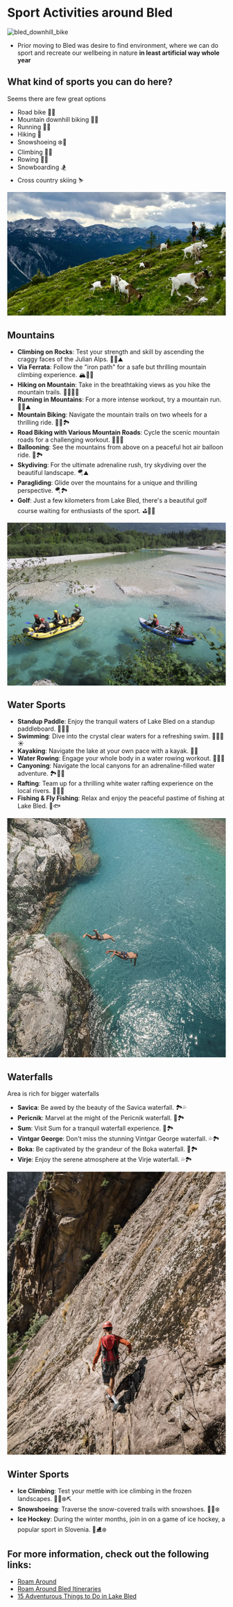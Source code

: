 # Sport Activities around Bled

![bled_downhill_bike](pics/sports_downhill.png)

*   Prior moving to Bled was desire to find environment, where we can do sport and recreate our wellbeing in nature **in least artificial way whole year**


What kind of sports you can do here? 
---

Seems there are few great options

*   Road bike 🚴‍♀️
*   Mountain downhill biking 🚵‍♂️
*   Running 🏃‍♀️
*   Hiking 🥾
*   Snowshoeing ❄️🥾
*   Climbing 🧗‍♂️
*   Rowing 🚣‍♂️
*   Snowboarding 🏂
*   Cross country skiing ⛷


![bled_sports_hike](pics/sports_hike.png)

Mountains
---
- **Climbing on Rocks**: Test your strength and skill by ascending the craggy faces of the Julian Alps. 🧗‍♀️⛰️
- **Via Ferrata**: Follow the "iron path" for a safe but thrilling mountain climbing experience. 🏔️🧗‍♂️
- **Hiking on Mountain**: Take in the breathtaking views as you hike the mountain trails. 🚶‍♀️🌳🥾
- **Running in Mountains**: For a more intense workout, try a mountain run. 🏃‍♂️⛰️
- **Mountain Biking**: Navigate the mountain trails on two wheels for a thrilling ride. 🚵‍♀️🏞️
- **Road Biking with Various Mountain Roads**: Cycle the scenic mountain roads for a challenging workout. 🚴‍♀️🌄
- **Ballooning**: See the mountains from above on a peaceful hot air balloon ride. 🎈🏞️
- **Skydiving**: For the ultimate adrenaline rush, try skydiving over the beautiful landscape. 🪂⛰️
- **Paragliding**: Glide over the mountains for a unique and thrilling perspective. 🪂🏞️
- **Golf**: Just a few kilometers from Lake Bled, there's a beautiful golf course waiting for enthusiasts of the sport. ⛳🏌️‍♀️

![bled_sports_raft](pics/sports_raft.png)

Water Sports 
---
- **Standup Paddle**: Enjoy the tranquil waters of Lake Bled on a standup paddleboard. 🏄‍♀️🌅
- **Swimming**: Dive into the crystal clear waters for a refreshing swim. 🏊‍♀️🌊☀️
- **Kayaking**: Navigate the lake at your own pace with a kayak. 🛶🦆
- **Water Rowing**: Engage your whole body in a water rowing workout. 🚣‍♀️🌊
- **Canyoning**: Navigate the local canyons for an adrenaline-filled water adventure. 🏞️🏊‍♂️
- **Rafting**: Team up for a thrilling white water rafting experience on the local rivers. 🌊🚣‍♂️
- **Fishing & Fly Fishing**: Relax and enjoy the peaceful pastime of fishing at Lake Bled. 🎣🐟

![bled_sports_freedive](pics/sports_freedive.png)

Waterfalls
---
Area is rich for bigger waterfalls
- **Savica**: Be awed by the beauty of the Savica waterfall. 🏞️💦
- **Pericnik**: Marvel at the might of the Pericnik waterfall. 🌊🏞️
- **Sum**: Visit Sum for a tranquil waterfall experience. 🌊🏞️
- **Vintgar George**: Don't miss the stunning Vintgar George waterfall. 💦🏞️
- **Boka**: Be captivated by the grandeur of the Boka waterfall. 🌊🏞️
- **Virje**: Enjoy the serene atmosphere at the Virje waterfall. 💦🏞️

![bled_viaferrata](pics/sports_viaferrata.png)

Winter Sports
---
- **Ice Climbing**: Test your mettle with ice climbing in the frozen landscapes. 🧗‍♂️❄️⛏️
- **Snowshoeing**: Traverse the snow-covered trails with snowshoes. 🚶‍♀️❄️
- **Ice Hockey**: During the winter months, join in on a game of ice hockey, a popular sport in Slovenia. 🏒⛸️❄️


For more information, check out the following links:
---
- [Roam Around](https://www.roamaround.io/v2)
- [Roam Around Bled Itineraries](https://www.roamaround.io/v2/itineraries/Bled%2C%20Slovenia/f65bfb4c-2572-4016-b45f-971aeb83598f?stream=true)
- [15 Adventurous Things to Do in Lake Bled](https://www.altitude-activities.com/15-adventurous-things-to-do-in-lake-bled?gclid=CjwKCAjwjYKjBhB5EiwAiFdSfo2P6sHTZkn0deMKeX-TUyEvYExCuNd1QWVxNGI0UEKUSvzx2C8SVRoCLIkQAvD_BwE)
